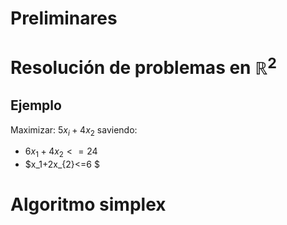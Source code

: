 # Preliminares

# Resolución de problemas en $\mathbb{R}^2$
## Ejemplo
Maximizar: $5x_i+4x_2$
saviendo:
- $6x_1+4x_2<=24$
- $x_1+2x_{2}<=6 $
# Algoritmo simplex